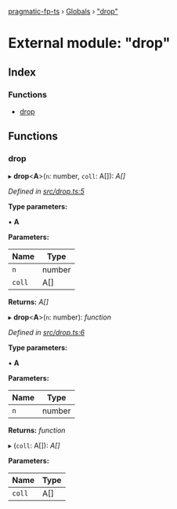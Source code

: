 [pragmatic-fp-ts](../README.md) › [Globals](../globals.md) › ["drop"](_drop_.md)

# External module: "drop"

## Index

### Functions

* [drop](_drop_.md#drop)

## Functions

###  drop

▸ **drop**<**A**>(`n`: number, `coll`: A[]): *A[]*

*Defined in [src/drop.ts:5](https://github.com/hermann-p/pragmatic-fp-ts/blob/1e5cfe0/src/drop.ts#L5)*

**Type parameters:**

▪ **A**

**Parameters:**

Name | Type |
------ | ------ |
`n` | number |
`coll` | A[] |

**Returns:** *A[]*

▸ **drop**<**A**>(`n`: number): *function*

*Defined in [src/drop.ts:6](https://github.com/hermann-p/pragmatic-fp-ts/blob/1e5cfe0/src/drop.ts#L6)*

**Type parameters:**

▪ **A**

**Parameters:**

Name | Type |
------ | ------ |
`n` | number |

**Returns:** *function*

▸ (`coll`: A[]): *A[]*

**Parameters:**

Name | Type |
------ | ------ |
`coll` | A[] |
